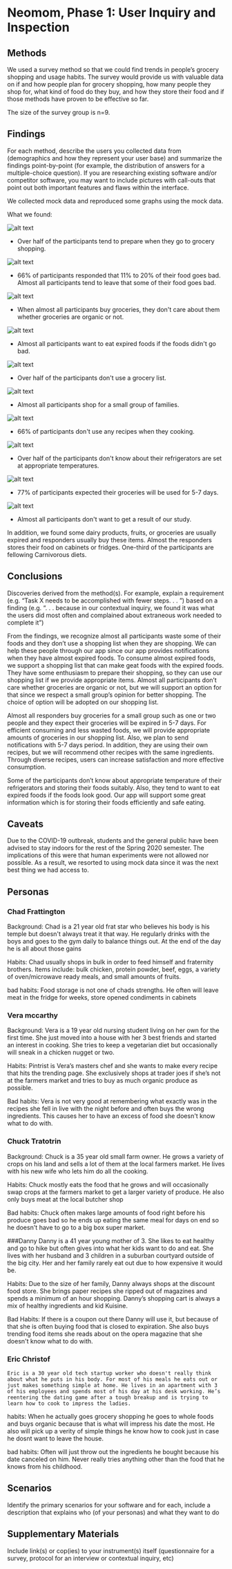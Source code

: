 # Neomom, Phase 1: User Inquiry and Inspection

## Methods

We used a survey method so that we could find trends in people’s grocery shopping and usage habits. The survey would provide us with valuable data on if and how people plan for grocery shopping, how many people they shop for, what kind of food do they buy, and how they store their food and if those methods have proven to be effective so far.

The size of the survey group is n=9.

## Findings

For each method, describe the users you collected data from (demographics and how they represent your user base) and summarize the findings point-by-point (for example, the distribution of answers for a multiple-choice question). If you are researching existing software and/or competitor software, you may want to include pictures with call-outs that point out both important features and flaws within the interface.

We collected mock data and reproduced some graphs using the mock data.

What we found:

![alt text](../assets/q1.png "Question1 img")
* Over half of the participants tend to prepare when they go to grocery shopping.


![alt text](../assets/q2.png "Question2 img")
* 66% of participants responded that 11% to 20% of their food goes bad. Almost all participants tend to leave that some of their food goes bad.


![alt text](../assets/q3.png "Question3 img")
* When almost all participants buy groceries, they don't care about them whether groceries are organic or not.


![alt text](../assets/q4.png "Question4 img")
* Almost all participants want to eat expired foods if the foods didn't go bad.


![alt text](../assets/q5.png "Question5 img")
* Over half of the participants don't use a grocery list.


![alt text](../assets/q6.png "Question6 img")
* Almost all participants shop for a small group of families.


![alt text](../assets/q7.png "Question7 img")
* 66% of participants don't use any recipes when they cooking.


![alt text](../assets/q8.png "Question8 img")
* Over half of the participants don't know about their refrigerators are set at appropriate temperatures.


![alt text](../assets/q9.png "Question9 img")
* 77% of participants expected their groceries will be used for 5-7 days. 


![alt text](../assets/q10.png "Question10 img")
* Almost all participants don't want to get a result of our study.


In addition, we found some dairy products, fruits, or groceries are usually expired and responders usually buy these items. Almost the responders stores their food on cabinets or fridges.  One-third of the participants are fellowing Carnivorous diets.


## Conclusions

Discoveries derived from the method(s). For example, explain a requirement (e.g. “Task X needs to be accomplished with fewer steps. . . ”) based on a finding (e.g. “. . . because in our contextual inquiry, we found it was what the users did most often and complained about extraneous work needed to complete it”)


From the findings, we recognize almost all participants waste some of their foods and they don’t use a shopping list when they are shopping. We can help these people through our app since our app provides notifications when they have almost expired foods. To consume almost expired foods, we support a shopping list that can make geat foods with the expired foods. They have some enthusiasm to prepare their shopping, so they can use our shopping list if we provide appropriate items. Almost all participants don’t care whether groceries are organic or not, but we will support an option for that since we respect a small group’s opinion for better shopping. The choice of option will be adopted on our shopping list. 

Almost all responders buy groceries for a small group such as one or two people and they expect their groceries will be expired in 5-7 days. For efficient consuming and less wasted foods, we will provide appropriate amounts of groceries in our shopping list. Also, we plan to send notifications with 5-7 days period. In addition, they are using their own recipes, but we will recommend other recipes with the same ingredients. Through diverse recipes, users can increase satisfaction and more effective consumption. 

Some of the participants don’t know about appropriate temperature of their refrigerators and storing their foods suitably. Also, they tend to want to eat expired foods if the foods look good. Our app will support some great information which is for storing their foods efficiently and safe eating.

## Caveats

Due to the COVID-19 outbreak, students and the general public have been advised to stay indoors for the rest of the Spring 2020 semester. The implications of this were that human experiments were not allowed nor possible. As a result, we resorted to using mock data since it was the next best thing we had access to. 

## Personas

### Chad Frattington
Background:
	Chad is a 21 year old frat star who believes his body is his temple but doesn't always treat it that way. He regularly drinks with the boys and goes to the gym daily to balance things out. At the end of the day he is all about those gains

Habits:
	Chad usually shops in bulk in order to feed himself and fraternity brothers. Items include: bulk chicken, protein powder, beef, eggs, a variety of oven/microwave ready meals, and small amounts of fruits. 

bad habits: 
	Food storage is not one of chads strengths. He often will leave meat in the fridge for weeks, store opened condiments in cabinets


### Vera mccarthy
Background: 
	Vera is a 19 year old nursing student living on her own for the first time. She just moved into a house with her 3 best friends and started an interest in cooking. She tries to keep a vegetarian diet but occasionally will sneak in a chicken nugget or two. 

Habits: 
	Pintrist is Vera’s masters chef and she wants to make every recipe that hits the trending page. She exclusively shops at trader joes if she’s not at the farmers market and tries to buy as much organic produce as possible. 

Bad habits:
	Vera is not very good at remembering what exactly was in the recipes she fell in live with the night before and often buys the wrong ingredients. This causes her to have an excess of food she doesn't know what to do with.


### Chuck Tratotrin
Background:
	Chuck is a 35 year old small farm owner. He grows a variety of crops on his land and sells a lot of them at the local farmers market. He lives with his new wife who lets him do all the cooking. 

Habits:
	Chuck mostly eats the food that he grows and will occasionally swap crops at the farmers market to get a larger variety of produce. He also only buys meat at the local butcher shop

Bad habits: 
	Chuck often makes large amounts of food right before his produce goes bad so he ends up eating the same meal for days on end so he doesn't have to go to a big box super market. 


###Danny 
	Danny is a 41 year young mother of 3. She likes to eat healthy and go to hike but often gives into what her kids want to do and eat. She lives with her husband and 3 children in a suburban courtyard outside of the big city. Her and her family rarely eat out due to how expensive it would be. 

Habits:
	Due to the size of her family, Danny always shops at the discount food store. She brings paper recipes she ripped out of magazines and spends a minimum of an hour shopping. Danny’s shopping cart is always a mix of healthy ingredients and kid Kuisine.

Bad Habits:
	If there is a coupon out there Danny will use it, but because of that she is often buying food that is closed to expiration. She also buys trending food items she reads about on the opera magazine that she doesn't know what to do with. 


### Eric Christof
	Eric is a 30 year old tech startup worker who doesn't really think about what he puts in his body. For most of his meals he eats out or just makes something simple at home. He lives in an apartment with 3 of his employees and spends most of his day at his desk working. He’s reentering the dating game after a tough breakup and is trying to learn how to cook to impress the ladies. 

habits: 
	When he actually goes grocery shopping he goes to whole foods and buys organic because that is what will impress his date the most. He also will pick up a verity of simple things he know how to cook just in case he dosnt want to leave the house.

bad habits:
	Often will just throw out the ingredients he bought because his date canceled on him. Never really tries anything other than the food that he knows from his childhood.

## Scenarios

Identify the primary scenarios for your software and for each, include a description that explains who (of your personas) and what they want to do

## Supplementary Materials

Include link(s) or cop(ies) to your instrument(s) itself (questionnaire for a survey, protocol for an interview or contextual inquiry, etc)
